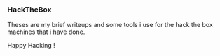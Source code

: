 ### HackTheBox

Theses are my brief writeups and some tools i use for the hack the box machines that i have done.

Happy Hacking ! 

